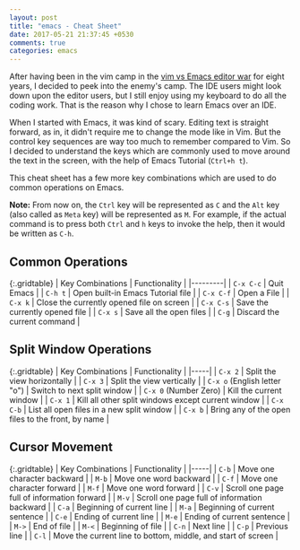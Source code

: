 ```yaml
---
layout: post
title: "emacs - Cheat Sheet"
date: 2017-05-21 21:37:45 +0530
comments: true
categories: emacs
---
```


After having been in the vim camp in the [vim vs Emacs editor war](https://en.wikipedia.org/wiki/Editor_war) for eight years, I decided to peek into the enemy's camp. The IDE users might look down upon the editor users, but I still enjoy using my keyboard to do all the coding work. That is the reason why I chose to learn Emacs over an IDE.

When I started with Emacs, it was kind of scary. Editing text is straight forward, as in, it didn't require me to change the mode like in Vim. But the control key sequences are way too much to remember compared to Vim. So I decided to understand the keys which are commonly used to move around the text in the screen, with the help of Emacs Tutorial (`Ctrl+h t`).

This cheat sheet has a few more key combinations which are used to do common operations on Emacs.

**Note:** From now on, the `Ctrl` key will be represented as `C` and the `Alt` key (also called as `Meta` key) will be represented as `M`. For example, if the actual command is to press both `Ctrl` and `h` keys to invoke the help, then it would be written as `C-h`.

## Common Operations

{:.gridtable}
| Key Combinations | Functionality |
|---------|
| `C-x C-c` | Quit Emacs |
| `C-h t` | Open built-in Emacs Tutorial file |
| `C-x C-f` | Open a File |
| `C-x k` | Close the currently opened file on screen |
| `C-x C-s` | Save the currently opened file |
| `C-x s` | Save all the open files |
| `C-g` | Discard the current command |

## Split Window Operations

{:.gridtable}
| Key Combinations | Functionality |
|-----|
| `C-x 2` | Split the view horizontally |
| `C-x 3` | Split the view vertically |
| `C-x o` (English letter "o") | Switch to next split window |
| `C-x 0` (Number Zero) | Kill the current window |
| `C-x 1` | Kill all other split windows except current window |
| `C-x C-b` | List all open files in a new split window |
| `C-x b` | Bring any of the open files to the front, by name |

## Cursor Movement

{:.gridtable}
| Key Combinations | Functionality |
|-----|
| `C-b` | Move one character backward |
| `M-b` | Move one word backward |
| `C-f` | Move one character forward |
| `M-f` | Move one word forward |
| `C-v` | Scroll one page full of information forward |
| `M-v` | Scroll one page full of information backward |
| `C-a` | Beginning of current line |
| `M-a` | Beginning of current sentence |
| `C-e` | Ending of current line |
| `M-e` | Ending of current sentence |
| `M->` | End of file |
| `M-<` | Beginning of file |
| `C-n` | Next line |
| `C-p` | Previous line |
| `C-l` | Move the current line to bottom, middle, and start of screen |
